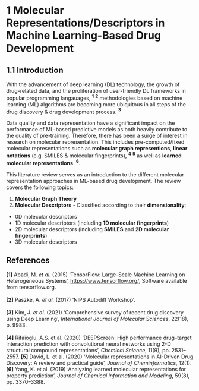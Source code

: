# 1 Molecular Representations/Descriptors in Machine Learning-Based Drug Development

## 1.1 Introduction 

With the advancement of deep learning (DL) technology, the growth of drug-related data, and the proliferation of user-friendly DL frameworks in popular programming langauages, **<sup>1</sup>** **<sup>2</sup>** methodologies based on machine learning (ML) algorithms are becoming more ubiquitous in all steps of the drug discovery & drug development process. **<sup>3</sup>**

Data quality and data representation have a significant impact on the performance of ML-based predictive models as both heavily contribute to the quality of pre-training. Therefore, there has been a surge of interest in research on molecular representation. This includes pre-computed/fixed molecular representations such as **molecular graph representions**, **linear notations** (e.g. SMILES & molecular fingerprints), **<sup>4</sup>** **<sup>5</sup>** as well as **learned molecular representations**. **<sup>6</sup>**.

This literature review serves as an introduction to the different molecular representation approaches in ML-based drug development. The review covers the following topics:

1. **Molecular Graph Theory**
2. **Molecular Descriptors** - Classified according to their **dimensionality**:
  *  0D molecular descriptors
  *  1D molecular descriptors (including **1D molecular fingerprints**)
  *  2D molecular descriptors (including **SMILES** and **2D molecular fingerprints**)
  *  3D molecular descriptors


## References

**[1]** Abadi, M. *et al.* (2015) ‘TensorFlow: Large-Scale Machine Learning on Heterogeneous Systems’, https://www.tensorflow.org/, Software available from tensorflow.org. <br><br>
**[2]** Paszke, A. *et al.* (2017) ‘NIPS Autodiff Workshop’. <br><br>
**[3]** Kim, J. *et al.* (2021) ‘Comprehensive survey of recent drug discovery using Deep Learning’, *International Journal of Molecular Sciences*, 22(18), p. 9983. <br><br>
**[4]** Rifaioglu, A.S. et al. (2020) ‘DEEPScreen: High performance drug–target interaction prediction with convolutional neural networks using 2-D structural compound representations’, *Chemical Science*, 11(9), pp. 2531–2557.
**[5]** David, L. et al. (2020) ‘Molecular representations in AI-Driven Drug Discovery: A review and practical guide’, *Journal of Cheminformatics*, 12(1).
**[6]** Yang, K. et al. (2019) ‘Analyzing learned molecular representations for property prediction’, *Journal of Chemical Information and Modeling*, 59(8), pp. 3370–3388.
